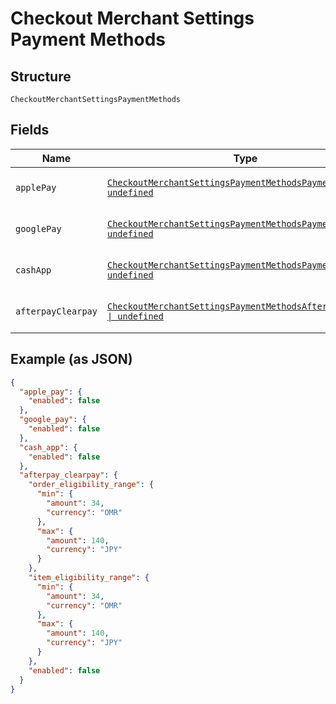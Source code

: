 <!-- Optimized: 2025-10-06 -->
<!-- RPM: 1.6.2.1.1.6.2.1_checkout-merchant-settings-payment-methods_20251006 -->
<!-- Session: E2E RPM DNA Application -->
<!-- AOM: RND (Reggie & Dro) -->
<!-- COI: TECHNOLOGY -->
<!-- RPM: HIGH -->
<!-- ACTION: BUILD -->

# Checkout Merchant Settings Payment Methods

## Structure

`CheckoutMerchantSettingsPaymentMethods`

## Fields

| Name | Type | Tags | Description |
|  --- | --- | --- | --- |
| `applePay` | [`CheckoutMerchantSettingsPaymentMethodsPaymentMethod \| undefined`](../../doc/models/checkout-merchant-settings-payment-methods-payment-method.md) | Optional | The settings allowed for a payment method. |
| `googlePay` | [`CheckoutMerchantSettingsPaymentMethodsPaymentMethod \| undefined`](../../doc/models/checkout-merchant-settings-payment-methods-payment-method.md) | Optional | The settings allowed for a payment method. |
| `cashApp` | [`CheckoutMerchantSettingsPaymentMethodsPaymentMethod \| undefined`](../../doc/models/checkout-merchant-settings-payment-methods-payment-method.md) | Optional | The settings allowed for a payment method. |
| `afterpayClearpay` | [`CheckoutMerchantSettingsPaymentMethodsAfterpayClearpay \| undefined`](../../doc/models/checkout-merchant-settings-payment-methods-afterpay-clearpay.md) | Optional | The settings allowed for AfterpayClearpay. |

## Example (as JSON)

```json
{
  "apple_pay": {
    "enabled": false
  },
  "google_pay": {
    "enabled": false
  },
  "cash_app": {
    "enabled": false
  },
  "afterpay_clearpay": {
    "order_eligibility_range": {
      "min": {
        "amount": 34,
        "currency": "OMR"
      },
      "max": {
        "amount": 140,
        "currency": "JPY"
      }
    },
    "item_eligibility_range": {
      "min": {
        "amount": 34,
        "currency": "OMR"
      },
      "max": {
        "amount": 140,
        "currency": "JPY"
      }
    },
    "enabled": false
  }
}
```
